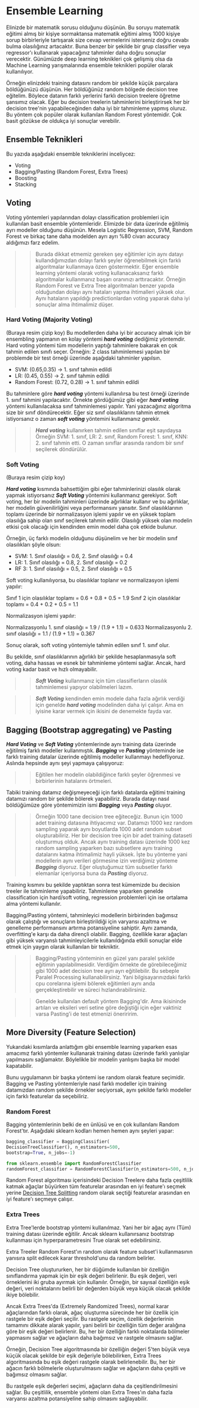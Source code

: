 # Ensemble Learning

Elinizde bir matematik sorusu olduğunu düşünün. Bu soruyu matematik eğitimi almış bir kişiye sormaktansa matematik eğitimi almış 1000 kişiye sorup birbirleriyle tartışarak size cevap vermelerini isterseniz doğru cevabı bulma olasılığınız artacaktır. Buna benzer bir şekilde bir grup classifier veya regressor'ı kullanarak yapacağınız tahminler daha doğru sonuçlar verecektir. Günümüzde deep learning teknikleri çok gelişmiş olsa da Machine Learning yarışmalarında ensemble teknikleri popüler olarak kullanılıyor.

Örneğin elinizdeki training datasını random bir şekilde küçük parçalara böldüğünüzü düşünün. Her böldüğünüz random bölgede decision tree eğitelim. Böylece datanın farklı yerlerini farklı decision treelere öğretme şansımız olacak. Eğer bu decision treelerin tahminlerini birleştirirsek her bir decision tree'nin yapabileceğinden daha iyi bir tahminleme yapmış oluruz. Bu yöntem çok popüler olarak kullanılan Random Forest yöntemidir. Çok basit gözükse de oldukça iyi sonuçlar verebilir.

## Ensemble Teknikleri

Bu yazıda aşağıdaki ensemble tekniklerini inceliycez:

- Voting
- Bagging/Pasting (Random Forest, Extra Trees)
- Boosting
- Stacking

## Voting

Voting yöntemleri yapılarından dolayı classification problemleri için kullanılan basit ensemble yöntemleridir.
Elimizde bir data üzerinde eğitilmiş ayrı modeller olduğunu düşünün. Mesela Logistic Regression, SVM, Random Forest ve birkaç tane daha modelden ayrı ayrı %80 civarı accuracy aldığımızı farz edelim. 
>> Burada dikkat etmemiz gereken şey eğitimler için aynı datayı kullandığımızdan dolayı farklı şeyler öğrenebilmek için farklı algoritmalar kullanmaya özen göstermektir. Eğer ensemble learning yöntemi olarak voting kullanacaksanız farklı algoritmalar kullanmanız başarı oranınızı arttıracaktır. Örneğin Random Forest ve Extra Tree algoritmaları benzer yapıda olduğundan dolayı aynı hataları yapma ihtimalleri yüksek olur. Aynı hataların yapıldığı predictionlardan voting yaparak daha iyi sonuçlar alma ihtimalimiz düşer.

### Hard Voting (Majority Voting)
(Buraya resim çizip koy)
Bu modellerden daha iyi bir accuracy almak için bir ensembling yapmanın en kolay yöntemi **_hard voting_** dediğimiz yöntemdir. Hard voting yöntemi tüm modellerin yaptığı tahminlere bakarak en çok tahmin edilen sınıfı seçer. 
Örneğin: 2 class tahminlemesi yapılan bir problemde bir test örneği üzerinde aşağıdaki tahminler yapılsın.

- SVM: (0.65,0.35) -> 1. sınıf tahmin edildi
- LR: (0.45, 0.55) -> 2. sınıf tahmin edildi
- Random Forest: (0.72, 0.28) -> 1. sınıf tahmin edildi

Bu tahminlere göre **_hard voting_** yöntemi kullanılırsa bu test örneği üzerinde 1. sınıf tahmini yapılacaktır. Örnekte gördüğümüz gibi eğer **_hard voting_** yöntemi kullanılacaksa sınıf tahminlemesi yapılır. Yani yazacağınız algoritma size bir sınıf döndürecektir. Eğer siz sınıf olasılıklarını tahmin etmek istiyorsanız o zaman **_soft voting_** yöntemini kullanmanız gerekir.

>> **_Hard voting_** kullanırken tahmin edilen sınıflar eşit sayıdaysa Örneğin SVM: 1. sınıf, LR: 2. sınıf, Random Forest: 1. sınıf, KNN: 2. sınıf tahmin etti. O zaman sınıflar arasında random bir sınıf seçilerek döndürülür.

### Soft Voting
(Buraya resim çizip koy)

**_Hard voting_** kısmında bahsettiğim gibi eğer tahminlerinizi olasılık olarak yapmak istiyorsanız **_Soft Voting_** yöntemini kullanmanız gerekiyor. Soft voting, her bir modelin tahminleri üzerinde ağırlıklar kullanır ve bu ağırlıklar, her modelin güvenilirliğini veya performansını yansıtır. Sınıf olasılıklarının toplamı üzerinde bir normalizasyon işlemi yapılır ve en yüksek toplam olasılığa sahip olan sınıf seçilerek tahmin edilir. Olasılığı yüksek olan modelin etkisi çok olacağı için kendinden emin model daha çok etkide bulunur.

Örneğin, üç farklı modelin olduğunu düşünelim ve her bir modelin sınıf olasılıkları şöyle olsun:

- SVM: 1. Sınıf olasılığı = 0.6, 2. Sınıf olasılığı = 0.4
- LR: 1. Sınıf olasılığı = 0.8, 2. Sınıf olasılığı = 0.2
- RF 3: 1. Sınıf olasılığı = 0.5, 2. Sınıf olasılığı = 0.5

Soft voting kullanılıyorsa, bu olasılıklar toplanır ve normalizasyon işlemi yapılır:

Sınıf 1 için olasılıklar toplamı = 0.6 + 0.8 + 0.5 = 1.9
Sınıf 2 için olasılıklar toplamı = 0.4 + 0.2 + 0.5 = 1.1

Normalizasyon işlemi yapılır:

Normalizasyonlu 1. sınıf olasılığı = 1.9 / (1.9 + 1.1) = 0.633
Normalizasyonlu 2. sınıf olasılığı = 1.1 / (1.9 + 1.1) = 0.367

Sonuç olarak, soft voting yöntemiyle tahmin edilen sınıf 1. sınıf olur.

Bu şekilde, sınıf olasılıklarının ağırlıklı bir şekilde hesaplanmasıyla soft voting, daha hassas ve esnek bir tahminleme yöntemi sağlar. Ancak, hard voting kadar basit ve hızlı olmayabilir.

>> *__Soft Voting__* kullanmanız için tüm classifierların olasılık tahminlemesi yapıyor olabilmeleri lazım. 

>> *__Soft Voting__* kendinden emin modele daha fazla ağırlık verdiği için genelde *__hard voting__* modelinden daha iyi çalışır. Ama en iyisine karar vermek için ikisini de denemekte fayda var.

## Bagging (Bootstrap aggregating) ve Pasting

*__Hard Voting__* ve *__Soft Voting__* yöntemlerinde aynı training data üzerinde eğitilmiş farklı modeller kullanmıştık. *__Bagging__* ve *__Pasting__* yönteminde ise farklı training datalar üzerinde eğitilmiş modeller kullanmayı hedefliyoruz. Aslında hepsinde aynı şeyi yapmaya çalışıyoruz: 

>>Eğitilen her modelin olabildiğince farklı şeyler öğrenmesi ve birbirlerinin hatalarını örtmeleri.

Tabiki training datamız değişmeyeceği için farklı datalarda eğitimi training datamızı random bir şekilde bölerek yapabiliriz. Burada datayı nasıl böldüğümüze göre yöntemimizin ismi *__Bagging__* veya *__Pasting__* oluyor. 

>>Örneğin 1000 tane decision tree eğiteceğiz. Bunun için 1000 adet training datasına ihtiyacımız var. Datamızı 1000 kez random sampling yaparak aynı boyutlarda 1000 adet random subset oluşturabiliriz. Her bir decision tree için bir adet training dataseti oluşturmuş olduk. Ancak aynı training datası üzerinde 1000 kez random sampling yaparken bazı subsetlere aynı training datalarını katma ihtimalimiz hayli yüksek. İşte bu yönteme yani modellerin aynı verileri görmesine izin verdiğimiz yönteme *__Bagging__* diyoruz. Eğer oluştuğumuz tüm subsetler farklı elemanlar içeriyorsa buna da *__Pasting__* diyoruz.

Training kısmını bu şekilde yaptıktan sonra test kümemizde bu decision treeler ile tahminleme yapabiliriz. Tahminleme yaparken genelde classification için hard/soft voting, regression problemleri için ise ortalama alma yöntemi kullanılır. 

Bagging/Pasting yöntemi, tahminleyici modellerin birbirinden bağımsız olarak çalıştığı ve sonuçların birleştirildiği için varyansı azaltma ve genelleme performansını artırma potansiyeline sahiptir. Aynı zamanda, overfitting'e karşı da daha dirençli olabilir. Bagging, özellikle karar ağaçları gibi yüksek varyanslı tahminleyicilerle kullanıldığında etkili sonuçlar elde etmek için yaygın olarak kullanılan bir tekniktir.

>> Bagging/Pasting yönteminin en güzel yanı paralel şekilde eğitimin yapılabilmesidir. Verdiğim örnekte de görebileceğimiz gibi 1000 adet decision tree ayrı ayrı eğitilebilir. Bu sebeple Paralel Processing kullanabilirsiniz. Yani bilgisayarınızdaki farklı cpu corelarına işlemi bölerek eğitimleri aynı anda gerçekleştirebilir ve süreci hızlandırabilirsiniz.

>> Genelde kullanılan default yöntem Bagging'dir. Ama ikisininde artıları ve eksileri veri setine göre değiştiği için eğer vaktiniz varsa Pasting'i de test etmenizi öneriririm.

## More Diversity (Feature Selection)

Yukarıdaki kısımlarda anlattığım gibi ensemble learning yaparken esas amacımız farklı yöntemler kullanarak training datası üzerinde farklı yanlışlar yapılmasını sağlamaktır. Böylelikle bir modelin yanlışını başka bir model kapatabilir. 

Bunu uygulamanın bir başka yöntemi ise random olarak feature seçimidir. Bagging ve Pasting yöntemleriyle nasıl farklı modeller için training datamızdan random şekilde örnekler seçiyorsak, aynı şekilde farklı modeller için farklı featurelar da seçebiliriz.

### Random Forest

Bagging yöntemlerinin belki de en ünlüsü ve en çok kullanılanı Random Forest'tır. Aşağıdaki sklearn kodları hemen hemen aynı şeyleri yapar:

```python
bagging_classifier = BaggingClassifier(
DecisionTreeClassifier(), n_estimators=500,
bootstrap=True, n_jobs=-1)
```

```python
from sklearn.ensemble import RandomForestClassifier
randomForest_classifier = RandomForestClassifier(n_estimators=500, n_jobs=-1)
```

Random Forest algoritması içerisindeki Decision Treelere daha fazla çeşitlilik katmak ağaçlar büyürken tüm featurelar arasından en iyi feature'ı seçmek yerine [Decision Tree Splitting](https://github.com/berkedilekoglu/machine-learning/tree/main/notes/Decision_Trees#information-gain) random olarak seçtiği featurelar arasından en iyi feature'ı seçmeye çalışır.

### Extra Trees

Extra Tree'lerde bootstrap yöntemi kullanılmaz. Yani her bir ağaç aynı (Tüm) training datası üzerinde eğitilir. Ancak sklearn kullanırsanız bootstrap kullanması için hyperparametresini True olarak set edebilirsiniz.

Extra Treeler Random Forest'ın random olarak feature subset'i kullanmasının yanısıra split edilecek karar threshold'unu da random belirler.

Decision Tree oluştururken, her bir düğümde kullanılan bir özelliğin sınıflandırma yapmak için bir eşik değeri belirlenir. Bu eşik değeri, veri örneklerini iki gruba ayırmak için kullanılır. Örneğin, bir sayısal özelliğin eşik değeri, veri noktalarını belirli bir değerden büyük veya küçük olacak şekilde ikiye bölebilir.

Ancak Extra Trees'da (Extremely Randomized Trees), normal karar ağaçlarından farklı olarak, ağaç oluşturma sürecinde her bir özellik için rastgele bir eşik değeri seçilir. Bu rastgele seçim, özellik değerlerinin tamamını dikkate alarak yapılır, yani belirli bir özelliğin tüm değer aralığına göre bir eşik değeri belirlenir. Bu, her bir özelliğin farklı noktalarda bölmeler yapmasını sağlar ve ağaçların daha bağımsız ve rastgele olmasını sağlar.

Örneğin, Decision Tree algoritmasında bir özelliğin değeri 5'ten büyük veya küçük olacak şekilde bir eşik değeriyle bölebilirken, Extra Trees algoritmasında bu eşik değeri rastgele olarak belirlenebilir. Bu, her bir ağacın farklı bölmelerle oluşturulmasını sağlar ve ağaçların daha çeşitli ve bağımsız olmasını sağlar.

Bu rastgele eşik değerleri seçimi, ağaçların daha da çeşitlendirilmesini sağlar. Bu çeşitlilik, ensemble yöntemi olan Extra Trees'ın daha fazla varyansı azaltma potansiyeline sahip olmasını sağlayabilir.

